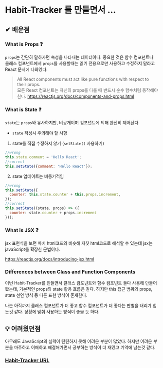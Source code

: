# Habit-Tracker 를 만들면서 ... 

## ✔ 배운점

### What is Props ❓

`props`는 간단히 말하자면 속성을 나타내는 데이터이다. 중요한 것은 함수 컴포넌트나 클래스 컴포넌트에서 `props`를 사용할때는 읽기 전용으로만 사용하고 수정하지 말라고 React 문서에 나와있다. 
> All React components must act like pure functions with respect to their props.
> <br>
> 모든 React 컴포넌트는 자신의 props를 다룰 때 반드시 순수 함수처럼 동작해야 한다.
> https://reactjs.org/docs/components-and-props.html

### What is State ❓

`state`는 `props`와 유사하지만, 비공개이며 컴포넌트에 의해 완전히 제어된다.
 - `state` 작성시 주의해야 할 사항
  1. state를 직접 수정하지 않기 (`setState()` 사용하기)
  ```jsx
  //wrong
  this.state.comment = 'Hello React';
  //correct
  this.setState({comment: 'Hello React'});
  ```
  2. state 업데이트는 비동기적임
  ```jsx
  //wrong
  this.setState({
    counter: this.state.counter + this.props.increment,
  });
  //correct
  this.setState((state, props) => ({
    counter: state.counter + props.increment
  }));
  ```
### What is JSX ❓

jsx 표현식을 보면 마치 html코드와 비슷해 자칫 html코드로 해석할 수 있는데 jsx는 javaScript를 확장한 문법이다.

https://reactjs.org/docs/introducing-jsx.html

### Differences between Class and Function Components

이번 Habit-Tracker를 만들면서 클래스 컴포넌트와 함수 컴포넌트 둘다 사용해 만들어봤는데, 기본적인 props와 state 활용 흐름은 같다. 하지만 this 접근 범위와 props, state 선언 방식 등 다른 표현 방식이 존재한다.

나는 아직까지 클래스 컴포넌트가 더 좋고 함수 컴포넌트가 더 좋다는 판별을 내리기 힘든것 같다. 상황에 맞춰 사용하는 방식이 좋을 듯 하다.

## 💡 어려웠던점

아무래도 JavaScript의 실력이 탄탄하지 못해 어려운 부분이 많았다. 하지만 어려운 부분을 마주하고 이해하고 해결해가면서 공부하는 방식이 더 재밌고 기억에 남는것 같다.


### [**Habit-Tracker URL**](https://60bb80dc4d9b8cb1af64d6d6--min-habit-tracker.netlify.app)

